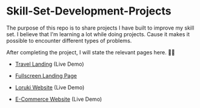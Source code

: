# Skill-Set-Development-Projects
The purpose of this repo is to share projects I have built to improve my skill set. I believe that I'm learning a lot while doing projects. Cause it makes it possible to encounter different types of problems.

After completing the project, I will state the relevant pages here. 👨‍💻

- [Travel Landing](https://exploringtheworld.netlify.app/)  (Live Demo)

- [Fullscreen Landing Page](https://github.com/OzerOzturk/Skill-Set-Development-Projects/tree/master/Fullscreen%20Landing%20Page) 

- [Loruki Website](https://relaxed-mayer-b411d6.netlify.app/) (Live Demo) 

- [E-Commerce Website](https://redstoreecommerce.netlify.app/) (Live Demo) 
